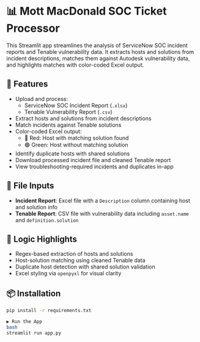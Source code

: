 # 📊 Mott MacDonald SOC Ticket Processor

This Streamlit app streamlines the analysis of ServiceNow SOC incident reports and Tenable vulnerability data. It extracts hosts and solutions from incident descriptions, matches them against Autodesk vulnerability data, and highlights matches with color-coded Excel output.

## 🚀 Features

- Upload and process:
  - ServiceNow SOC Incident Report (`.xlsx`)
  - Tenable Vulnerability Report (`.csv`)
- Extract hosts and solutions from incident descriptions
- Match incidents against Tenable solutions
- Color-coded Excel output:
  - 🔴 Red: Host with matching solution found
  - 🟢 Green: Host without matching solution
- Identify duplicate hosts with shared solutions
- Download processed incident file and cleaned Tenable report
- View troubleshooting-required incidents and duplicates in-app

## 📂 File Inputs

- **Incident Report**: Excel file with a `Description` column containing host and solution info
- **Tenable Report**: CSV file with vulnerability data including `asset.name` and `definition.solution`

## 🧠 Logic Highlights

- Regex-based extraction of hosts and solutions
- Host-solution matching using cleaned Tenable data
- Duplicate host detection with shared solution validation
- Excel styling via `openpyxl` for visual clarity

## 📦 Installation

```bash
pip install -r requirements.txt

▶️ Run the App
bash
streamlit run app.py
